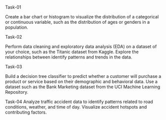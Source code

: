 Task-01

Create a bar chart or histogram to visualize the distribution of
a categorical or continuous variable, such as the distribution of
ages or genders in a population.


Task-02

Perform data cleaning and exploratory data analysis (EDA)
on a dataset of your choice, such as the Titanic dataset from
Kaggle. Explore the relationships between
identify patterns and trends in the data.

Task-03

Build a decision tree classifier to predict whether a
customer will purchase a product or service based on their
demographic and behavioral data. Use a dataset such as
the Bank Marketing dataset from the UCI Machine Learning
Repository.

Task-04
Analyze traffic accident data to identify patterns related
to road conditions, weather, and time of day. Visualize
accident hotspots and contributing factors.
